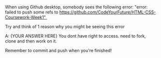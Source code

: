When using Github desktop, somebody sees the following error: 
"error: failed to push some refs to https://github.com/CodeYourFuture/HTML-CSS-Coursework-Week1" 

Try and think of 1 reason why you might be seeing this error

A: {YOUR ANSWER HERE} You dont have right to access. need to fork, clone and then work on it.

Remember to commit and push when you're finished!